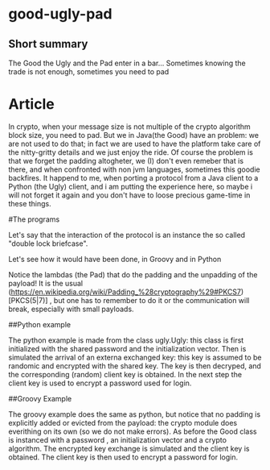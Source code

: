 # good-ugly-pad
## Short summary
The Good the Ugly and the Pad enter in a bar...
Sometimes knowing the trade is not enough, sometimes you need to pad

# Article

In crypto, when your message size is not multiple of the crypto algorithm block size, you need to pad. But we in Java(the Good) have an problem: we are not used to do that; in fact we are used to have the platform take care of the nitty-gritty details and we just enjoy the ride. Of course the problem is that we forget the padding altogheter, we (I) don't even remeber that is there, and when confronted with non jvm languages, sometimes this goodie backfires. It happend to me, when porting a protocol from a Java client to a Python (the Ugly) client, and i am putting the experience here, so maybe i will not forget it again and you don't have to loose precious game-time in these things.

#The programs

Let's say that the interaction of the protocol is an instance the so called "double lock briefcase".

Let's see how it would have been done, in Groovy and in Python

Notice the lambdas (the Pad) that do the padding and the unpadding of the payload! It is the usual (https://en.wikipedia.org/wiki/Padding_%28cryptography%29#PKCS7) [PKCS(5|7)] , but one has to remember to do it or the communication will break, especially with small payloads.

##Python example

The python example is made from the class ugly.Ugly: this class is first initialized with the shared password and the
initialization vector. Then is simulated the arrival of an externa exchanged key: this key is assumed to be randomic and encrypted with the shared key. The key is then decryped, and the corresponding (random) client key is obtained.
In the next step the client key is used to encrypt a password used for login.

##Groovy Example

The groovy example does the same as python, but notice that no padding is explicitly added or evicted from the payload: the crypto module does everithing on its own (so we do not make errors). As before the Good class is instanced with a password , an initialization vector and a crypto algorithm. The encrypted key exchange is simulated and the client key is obtained. The client key is then used to encrypt a password for login.
